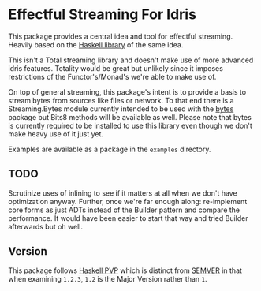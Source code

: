 Effectful Streaming For Idris
=====

This package provides a central idea and tool for effectful streaming. Heavily based on the [Haskell library](https://hackage.haskell.org/package/streaming) of the same idea.

This isn't a Total streaming library and doesn't make use of more advanced idris features. Totality would be great but unlikely since it imposes restrictions of the Functor's/Monad's we're able to make use of.

On top of general streaming, this package's intent is to provide a basis to stream bytes from sources like files or network. To that end there is a Streaming.Bytes module currently intended to be used with the [bytes](https://github.com/MarcelineVQ/idris2-bytes) package but Bits8 methods will be available as well.
Please note that bytes is currently required to be installed to use this library even though we don't make heavy use of it just yet.

Examples are available as a package in the `examples` directory.

TODO
----
Scrutinize uses of inlining to see if it matters at all when we don't have optimization anyway. Further, once we're far enough along: re-implement core forms as just ADTs instead of the Builder pattern and compare the performance. It would have been easier to start that way and tried Builder afterwards but oh well.

Version
-------

This package follows [Haskell PVP](https://pvp.haskell.org/) which is distinct from [SEMVER](https://semver.org/) in that when examining `1.2.3`, `1.2`  is the Major Version rather than `1`.
